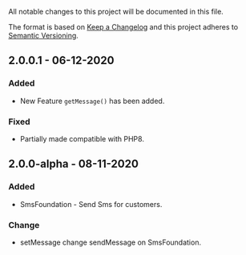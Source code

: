 All notable changes to this project will be documented in this file.
 
The format is based on [Keep a Changelog](http://keepachangelog.com/)
and this project adheres to [Semantic Versioning](http://semver.org/).

## 2.0.0.1 - 06-12-2020

### Added
- New Feature `getMessage()` has been added.

### Fixed
- Partially made compatible with PHP8.

## 2.0.0-alpha - 08-11-2020

### Added
- SmsFoundation - Send Sms for customers.

### Change
- setMessage change sendMessage on SmsFoundation.
